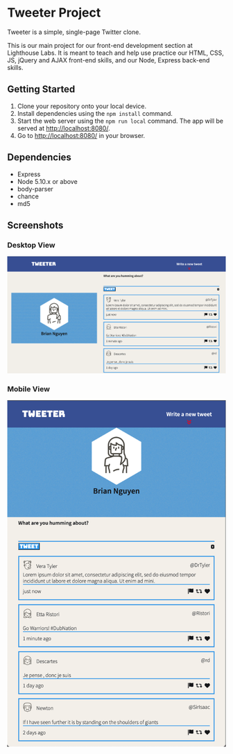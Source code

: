 # Tweeter Project

Tweeter is a simple, single-page Twitter clone.

This is our main project for our front-end development section at Lighthouse Labs. It is meant to teach and help use practice our HTML, CSS, JS, jQuery and AJAX front-end skills, and our Node, Express back-end skills.

## Getting Started

1. Clone your repository onto your local device.
2. Install dependencies using the `npm install` command.
3. Start the web server using the `npm run local` command. The app will be served at <http://localhost:8080/>.
4. Go to <http://localhost:8080/> in your browser.

## Dependencies

- Express
- Node 5.10.x or above
- body-parser
- chance
- md5

## Screenshots

### Desktop View

![desktop view of tweeter](docs/desktop-tweeter.png)

### Mobile View

![mobile view of app](docs/mobile-tweeter.png)
